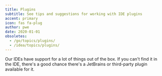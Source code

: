 ```yaml
---
title: Plugins
subtitle: See tips and suggestions for working with IDE plugins
accent: primary
icon: fas fa-plug
author: pwe
date: 2020-01-01
obsoletes:
  - /go/topics/plugins/
  - /idea/topics/plugins/
---
```


Our IDEs have support for a lot of things out of the box. If you can't find it in the IDE, there's a good chance there's
a JetBrains or third-party plugin available for it.
